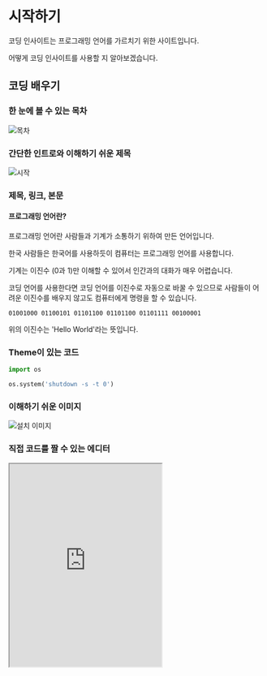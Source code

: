 # 시작하기

코딩 인사이트는 프로그래밍 언어를 가르치기 위한 사이트입니다.

어떻게 코딩 인사이트를 사용할 지 알아보겠습니다.

## 코딩 배우기

### 한 눈에 볼 수 있는 목차

![목차](/img/guides/list.png)

### 간단한 인트로와 이해하기 쉬운 제목

![시작](/img/guides/intro.png)

### 제목, 링크, 본문

#### 프로그래밍 언어란?
프로그래밍 언어란 사람들과 기계가 소통하기 위하여 만든 언어입니다.

한국 사람들은 한국어를 사용하듯이 컴퓨터는 프로그래밍 언어를 사용합니다.

기계는 이진수 (0과 1)만 이해할 수 있어서 인간과의 대화가 매우 어렵습니다.

코딩 언어를 사용한다면 코딩 언어를 이진수로 자동으로 바꿀 수 있으므로 사람들이 어려운 이진수를 배우지 않고도 컴퓨터에게 명령을 할 수 있습니다.

```
01001000 01100101 01101100 01101100 01101111 00100001
```

위의 이진수는 'Hello World'라는 뜻입니다.

### Theme이 있는 코드

```py
import os

os.system('shutdown -s -t 0')
```

### 이해하기 쉬운 이미지

![설치 이미지](/img/python/vscode/download_vscode.png)

### 직접 코드를 짤 수 있는 에디터

<iframe title="Python Playground" src="https://trinket.io/embed/python/a5d980683b" height="400" />

### 비디오

<iframe src="https://www.youtube.com/embed/QXtsTPcvuqk" title="YouTube video player" frameBorder="0" allow="accelerometer; autoplay; clipboard-write; encrypted-media; gyroscope; picture-in-picture" />

## 오프라인 사용

만일 인터넷과 연결되어 있지 않다면 미리 다운로드를 받아서 웹사이트를 사용할 수 있습니다.

![PWA](/img/guides/pwa.png)

이제 오프라인과 온라인에서도 앱으로 설치되어 있기 때문에 쉽게 사용이 가능합니다.
